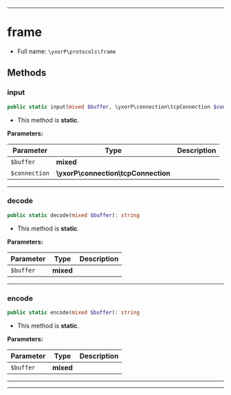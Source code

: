 ***

# frame





* Full name: `\yxorP\protocols\frame`




## Methods


### input



```php
public static input(mixed $buffer, \yxorP\connection\tcpConnection $connection): mixed
```



* This method is **static**.




**Parameters:**

| Parameter | Type | Description |
|-----------|------|-------------|
| `$buffer` | **mixed** |  |
| `$connection` | **\yxorP\connection\tcpConnection** |  |




***

### decode



```php
public static decode(mixed $buffer): string
```



* This method is **static**.




**Parameters:**

| Parameter | Type | Description |
|-----------|------|-------------|
| `$buffer` | **mixed** |  |




***

### encode



```php
public static encode(mixed $buffer): string
```



* This method is **static**.




**Parameters:**

| Parameter | Type | Description |
|-----------|------|-------------|
| `$buffer` | **mixed** |  |




***


***

